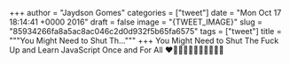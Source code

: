 
+++
author = "Jaydson Gomes"
categories = ["tweet"]
date = "Mon Oct 17 18:14:41 +0000 2016"
draft = false
image = "{TWEET_IMAGE}"
slug = "85934266fa8a5ac8ac046c2d0d932f5b65fa6575"
tags = ["tweet"]
title = """You Might Need to Shut Th..."""
+++
You Might Need to Shut The Fuck Up and Learn JavaScript Once and For All ❤️📢😇🙃😹😴😙👠🤗😎😶
